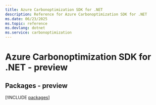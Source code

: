 ```yaml
---
title: Azure Carbonoptimization SDK for .NET
description: Reference for Azure Carbonoptimization SDK for .NET
ms.date: 06/23/2025
ms.topic: reference
ms.devlang: dotnet
ms.service: carbonoptimization
---
```

# Azure Carbonoptimization SDK for .NET - preview
## Packages - preview
[!INCLUDE [packages](carbonoptimization-index.md)]